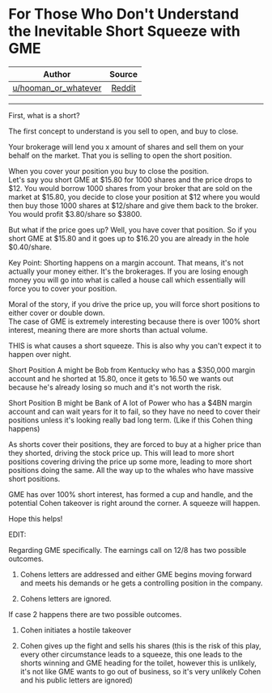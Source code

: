 For Those Who Don't Understand the Inevitable Short Squeeze with GME
====================================================================

| Author       | Source       | 
| :-------------: |:-------------:|
|   [u/hooman_or_whatever](https://www.reddit.com/user/hooman_or_whatever/) | [Reddit](https://www.reddit.com/r/stocks/comments/k688qv/for_those_who_dont_understand_the_inevitable/) | 

---

First, what is a short?

The first concept to understand is you sell to open, and buy to close.

Your brokerage will lend you x amount of shares and sell them on your behalf on the market. That you is selling to open the short position.

When you cover your position you buy to close the position.\
Let's say you short GME at $15.80 for 1000 shares and the price drops to $12. You would borrow 1000 shares from your broker that are sold on the market at $15.80, you decide to close your position at $12 where you would then buy those 1000 shares at $12/share and give them back to the broker. You would profit $3.80/share so $3800.

But what if the price goes up? Well, you have cover that position. So if you short GME at $15.80 and it goes up to $16.20 you are already in the hole $0.40/share.

Key Point: Shorting happens on a margin account. That means, it's not actually your money either. It's the brokerages. If you are losing enough money you will go into what is called a house call which essentially will force you to cover your position.

Moral of the story, if you drive the price up, you will force short positions to either cover or double down.\
The case of GME is extremely interesting because there is over 100% short interest, meaning there are more shorts than actual volume.

THIS is what causes a short squeeze. This is also why you can't expect it to happen over night.

Short Position A might be Bob from Kentucky who has a $350,000 margin account and he shorted at 15.80, once it gets to 16.50 we wants out because he's already losing so much and it's not worth the risk.

Short Position B might be Bank of A lot of Power who has a $4BN margin account and can wait years for it to fail, so they have no need to cover their positions unless it's looking really bad long term. (Like if this Cohen thing happens)

As shorts cover their positions, they are forced to buy at a higher price than they shorted, driving the stock price up. This will lead to more short positions covering driving the price up some more, leading to more short positions doing the same. All the way up to the whales who have massive short positions.

GME has over 100% short interest, has formed a cup and handle, and the potential Cohen takeover is right around the corner. A squeeze will happen.

Hope this helps!

EDIT:

Regarding GME specifically. The earnings call on 12/8 has two possible outcomes.

1.  Cohens letters are addressed and either GME begins moving forward and meets his demands or he gets a controlling position in the company.

2.  Cohens letters are ignored.

If case 2 happens there are two possible outcomes.

1.  Cohen initiates a hostile takeover

2.  Cohen gives up the fight and sells his shares (this is the risk of this play, every other circumstance leads to a squeeze, this one leads to the shorts winning and GME heading for the toilet, however this is unlikely, it's not like GME wants to go out of business, so it's very unlikely Cohen and his public letters are ignored)
